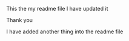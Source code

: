 This the my readme file
I have updated it

Thank you

I have added another thing into the readme file

